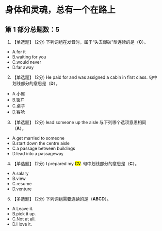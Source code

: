 # 身体和灵魂，总有一个在路上

## 第 1 部分总题数：5

1. 【单选题】 (2分)
下列词组在发音时，属于“失去爆破”型连读的是（**C**）。

- A.for it
- B.waiting for you
- C.would never
- D.far away

2. 【单选题】 (2分)
He paid for and was assigned a cabin in first class. 句中划线部分的意思是（**D**）。

- A.小屋
- B.窗户
- C.桌子
- D.客舱

3. 【单选题】 (2分)
lead someone up the aisle 与下列哪个选项意思相同（**A**）。

- A.get married to someone
- B.start down the centre aisle
- C.a passage between buildings
- D.lead into a passageway

4. 【单选题】 (2分)
I prepared my <mark>CV</mark>. 句中划线部分的意思是（**C**）。

- A.salary
- B.view
- C.resume
- D.venture

5. 【多选题】 (2分)
下列词组需要连读的是（**ABCD**）。

- A.Leave it.
- B.pick it up.
- C.Not at all.
- D.I love it.